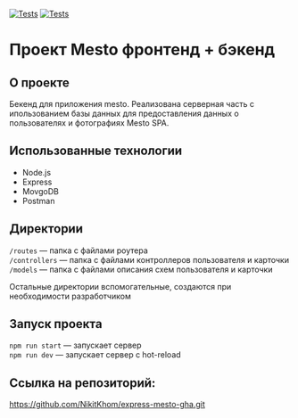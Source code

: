 [![Tests](../../actions/workflows/tests-13-sprint.yml/badge.svg)](../../actions/workflows/tests-13-sprint.yml) [![Tests](../../actions/workflows/tests-14-sprint.yml/badge.svg)](../../actions/workflows/tests-14-sprint.yml)
# Проект Mesto фронтенд + бэкенд

## О проекте
Бекенд для приложения mesto. Реализована серверная часть с ипользованием базы данных для предоставления данных о пользователях и фотографиях Mesto SPA.

## Использованные технологии
* Node.js
* Express
* MovgoDB
* Postman

## Директории

`/routes` — папка с файлами роутера  
`/controllers` — папка с файлами контроллеров пользователя и карточки   
`/models` — папка с файлами описания схем пользователя и карточки  
  
Остальные директории вспомогательные, создаются при необходимости разработчиком

## Запуск проекта

`npm run start` — запускает сервер   
`npm run dev` — запускает сервер с hot-reload

## Ссылка на репозиторий:
https://github.com/NikitKhom/express-mesto-gha.git
